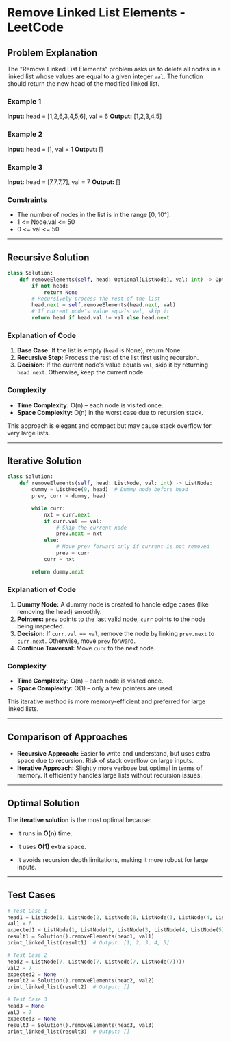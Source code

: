 # Remove Linked List Elements - LeetCode

## Problem Explanation

The "Remove Linked List Elements" problem asks us to delete all nodes in a linked list whose values are equal to a given integer `val`. The function should return the new head of the modified linked list.

### Example 1

**Input:** head = \[1,2,6,3,4,5,6], val = 6
**Output:** \[1,2,3,4,5]

### Example 2

**Input:** head = \[], val = 1
**Output:** \[]

### Example 3

**Input:** head = \[7,7,7,7], val = 7
**Output:** \[]

### Constraints

* The number of nodes in the list is in the range \[0, 10⁴].
* 1 <= Node.val <= 50
* 0 <= val <= 50

---

## Recursive Solution

```python
class Solution:
    def removeElements(self, head: Optional[ListNode], val: int) -> Optional[ListNode]:
        if not head:
            return None
        # Recursively process the rest of the list
        head.next = self.removeElements(head.next, val)
        # If current node's value equals val, skip it
        return head if head.val != val else head.next
```

### Explanation of Code

1. **Base Case:** If the list is empty (`head` is None), return None.
2. **Recursive Step:** Process the rest of the list first using recursion.
3. **Decision:** If the current node's value equals `val`, skip it by returning `head.next`. Otherwise, keep the current node.

### Complexity

* **Time Complexity:** O(n) – each node is visited once.
* **Space Complexity:** O(n) in the worst case due to recursion stack.

This approach is elegant and compact but may cause stack overflow for very large lists.

---

## Iterative Solution

```python
class Solution:
    def removeElements(self, head: ListNode, val: int) -> ListNode:
        dummy = ListNode(0, head)  # Dummy node before head
        prev, curr = dummy, head

        while curr:
            nxt = curr.next
            if curr.val == val:
                # Skip the current node
                prev.next = nxt
            else:
                # Move prev forward only if current is not removed
                prev = curr
            curr = nxt

        return dummy.next
```

### Explanation of Code

1. **Dummy Node:** A dummy node is created to handle edge cases (like removing the head) smoothly.
2. **Pointers:** `prev` points to the last valid node, `curr` points to the node being inspected.
3. **Decision:** If `curr.val == val`, remove the node by linking `prev.next` to `curr.next`. Otherwise, move `prev` forward.
4. **Continue Traversal:** Move `curr` to the next node.

### Complexity

* **Time Complexity:** O(n) – each node is visited once.
* **Space Complexity:** O(1) – only a few pointers are used.

This iterative method is more memory-efficient and preferred for large linked lists.

---

## Comparison of Approaches

* **Recursive Approach:** Easier to write and understand, but uses extra space due to recursion. Risk of stack overflow on large inputs.
* **Iterative Approach:** Slightly more verbose but optimal in terms of memory. It efficiently handles large lists without recursion issues.

---

## Optimal Solution

The **iterative solution** is the most optimal because:

* It runs in **O(n)** time.
* It uses **O(1)** extra space.

* It avoids recursion depth limitations, making it more robust for large inputs.

---

## Test Cases

```python
# Test Case 1
head1 = ListNode(1, ListNode(2, ListNode(6, ListNode(3, ListNode(4, ListNode(5, ListNode(6)))))))
val1 = 6  
expected1 = ListNode(1, ListNode(2, ListNode(3, ListNode(4, ListNode(5)))))
result1 = Solution().removeElements(head1, val1)
print_linked_list(result1)  # Output: [1, 2, 3, 4, 5]

# Test Case 2
head2 = ListNode(7, ListNode(7, ListNode(7, ListNode(7))))
val2 = 7
expected2 = None
result2 = Solution().removeElements(head2, val2)
print_linked_list(result2)  # Output: []

# Test Case 3
head3 = None
val3 = 7
expected3 = None
result3 = Solution().removeElements(head3, val3)
print_linked_list(result3)  # Output: []
```
